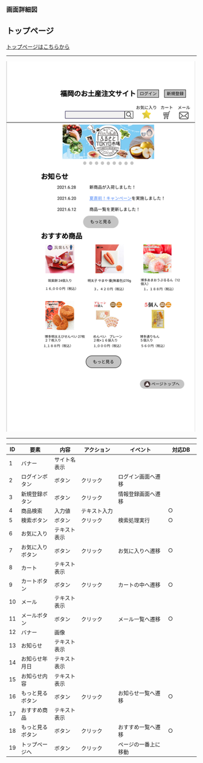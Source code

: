 ### 画面詳細図
## トップページ
[トップページはこちらから](https://www.figma.com/file/rTK3PbTy0p6beZi5GciOc1/トップページ?node-id=0%3A1)
****
<img src="../img/トップページ.png" width="500">

****
| ID | 要素 | 内容 | アクション | イベント | 対応DB |
|----|------|------|------------|----------|--------|
|1   |バナー|サイト名表示|      |          |        |
|2   |ログインボタン|ボタン|クリック|ログイン画面へ遷移||
|3   |新規登録ボタン|ボタン|クリック|情報登録画面へ遷移||
|4   |商品検索|入力値|テキスト入力|　　　　|○　　　　|
|5   |検索ボタン|ボタン|クリック|検索処理実行|○　　　|
|6   |お気に入り|テキスト表示|　　|　　　　|　　　　|
|7   |お気に入りボタン|ボタン|クリック|お気に入りへ遷移|○|
|8   |カート|テキスト表示|      |          |        |
|9   |カートボタン|ボタン|クリック|カートの中へ遷移|○|
|10  |メール|テキスト表示|      |          |        |
|11  |メールボタン|ボタン|クリック|メール一覧へ遷移|○|
|12  |バナー|画像|　　　　　　|　　　　　　|　　　　|
|13  |お知らせ|テキスト表示|　　　|　　　　|　　　　|
|14  |お知らせ年月日|テキスト表示|　|　　　　|　　　　|
|15  |お知らせ内容|テキスト表示|　　|　　　　|　　　　|
|16  |もっと見るボタン|ボタン|クリック|お知らせ一覧へ遷移|○|
|17  |おすすめ商品|テキスト表示|      |          |        |
|18  |もっと見るボタン|ボタン|クリック|おすすめ一覧へ遷移|○|
|19  |トップページへ|ボタン|クリック|ページの一番上に移動||



